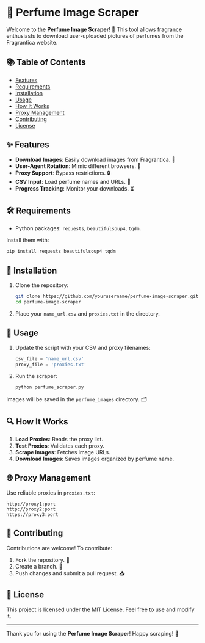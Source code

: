 # 🥀 Perfume Image Scraper

Welcome to the **Perfume Image Scraper**! 🌟 This tool allows fragrance enthusiasts to download user-uploaded pictures of perfumes from the Fragrantica website.

## 📚 Table of Contents

- [Features](#features)
- [Requirements](#requirements)
- [Installation](#installation)
- [Usage](#usage)
- [How It Works](#how-it-works)
- [Proxy Management](#proxy-management)
- [Contributing](#contributing)
- [License](#license)

## ✨ Features

- **Download Images**: Easily download images from Fragrantica. 📸
- **User-Agent Rotation**: Mimic different browsers. 🦾
- **Proxy Support**: Bypass restrictions. 🔒
- **CSV Input**: Load perfume names and URLs. 📄
- **Progress Tracking**: Monitor your downloads. ⏳

## 🛠 Requirements

- Python packages: `requests`, `beautifulsoup4`, `tqdm`.

Install them with:

```bash
pip install requests beautifulsoup4 tqdm
```

## 🚀 Installation

1. Clone the repository:

   ```bash
   git clone https://github.com/yourusername/perfume-image-scraper.git
   cd perfume-image-scraper
   ```

2. Place your `name_url.csv` and `proxies.txt` in the directory.

## 📝 Usage

1. Update the script with your CSV and proxy filenames:

   ```python
   csv_file = 'name_url.csv'
   proxy_file = 'proxies.txt'
   ```

2. Run the scraper:

   ```bash
   python perfume_scraper.py
   ```

Images will be saved in the `perfume_images` directory. 🗂️

## 🔍 How It Works

1. **Load Proxies**: Reads the proxy list.
2. **Test Proxies**: Validates each proxy.
3. **Scrape Images**: Fetches image URLs.
4. **Download Images**: Saves images organized by perfume name.

## 🌐 Proxy Management

Use reliable proxies in `proxies.txt`:

```
http://proxy1:port
http://proxy2:port
https://proxy3:port
```

## 🤝 Contributing

Contributions are welcome! To contribute:

1. Fork the repository. 🍴
2. Create a branch. 🌳
3. Push changes and submit a pull request. 📥

## 📜 License

This project is licensed under the MIT License. Feel free to use and modify it.

---

Thank you for using the **Perfume Image Scraper**! Happy scraping! 🎉
```
